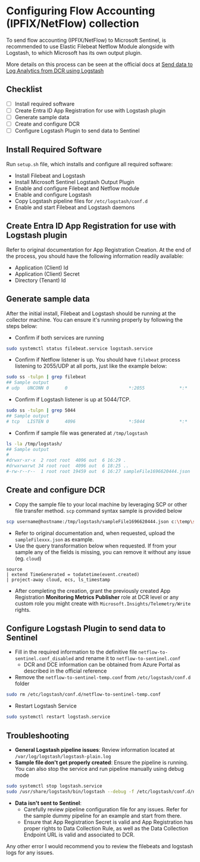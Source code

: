 # Configuring Flow Accounting (IPFIX/NetFlow) collection

To send flow accounting (IPFIX/NetFlow) to Microsoft Sentinel, is recommended to use Elastic Filebeat Netflow Module alongside with Logstash, to which Microsoft has its own output plugin.

More details on this process can be seen at the official docs at [Send data to Log Analytics from DCR using Logstash](https://learn.microsoft.com/en-us/azure/azure-monitor/logs/tutorial-logs-ingestion-portal#create-azure-ad-application)

## Checklist

- [ ] Install required software
- [ ] Create Entra ID App Registration for use with Logstash plugin
- [ ] Generate sample data
- [ ] Create and configure DCR
- [ ] Configure Logstash Plugin to send data to Sentinel

## Install Required Software

Run `setup.sh` file, which installs and configure all required software:

- Install Filebeat and Logstash
- Install Microsoft Sentinel Logstash Output Plugin
- Enable and configure Filebeat and Netflow module
- Enable and configure Logstash
- Copy Logstash pipeline files for `/etc/logstash/conf.d`
- Enable and start Filebeat and Logstash daemons

## Create Entra ID App Registration for use with Logstash plugin

Refer to original documentation for App Registration Creation. At the end of the process, you should have the following information readily available:

- Application (Client) Id
- Application (Client) Secret
- Directory (Tenant) Id

## Generate sample data

After the initial install, Filebeat and Logstash should be running at the collector machine. You can ensure it's running properly by following the steps below:

- Confirm if both services are running

```bash
sudo systemctl status filebeat.service logstash.service
```

- Confirm if Netflow listener is up. You should have `filebeat` process listening to 2055/UDP at all ports, just like the example below:

```bash
sudo ss -tulpn | grep filebeat
## Sample output
# udp   UNCONN 0      0                       *:2055             *:*    users:(("filebeat",pid=49489,fd=16))
```

- Confirm if Logstash listener is up at 5044/TCP. 

```bash
sudo ss -tulpn | grep 5044
## Sample output
# tcp   LISTEN 0      4096                    *:5044             *:*    users:(("java",pid=52820,fd=123))
```

- Confirm if sample file was generated at `/tmp/logstash`

```bash
ls -la /tmp/logstash/
## Sample output
#
#drwxr-xr-x  2 root root  4096 out  6 16:29 .
#drwxrwxrwt 34 root root  4096 out  6 18:25 ..
#-rw-r--r--  1 root root 19459 out  6 16:27 sampleFile1696620444.json
```

## Create and configure DCR

- Copy the sample file to your local machine by leveraging SCP or other file transfer method. `scp` command syntax sample is provided below

```bash
scp username@hostname:/tmp/logstash/sampleFile1696620444.json c:\temp\sampleFile1696620444.json
```

- Refer to original documentation and, when requested, upload the `sampleFilexxx.json` as example. 
- Use the query transformation below when requested. If from your sample any of the fields is missing, you can remove it without any issue (eg. `cloud`)

```kql
source
| extend TimeGenerated = todatetime(event.created)
| project-away cloud, ecs, ls_timestamp
```

- After completing the creation, grant the previously created App Registration **Monitoring Metrics Publisher** role at DCR level or any custom role you might create with `Microsoft.Insights/Telemetry/Write` rights.

## Configure Logstash Plugin to send data to Sentinel

- Fill in the required information to the definitive file `netflow-to-sentinel.conf_disabled` and rename it to `netflow-to-sentinel.conf` 
  - DCR and DCE information can be obtained from Azure Portal as described in the official reference
- Remove the `netflow-to-sentinel-temp.conf` from `/etc/logstash/conf.d` folder

```bash
sudo rm /etc/logstash/conf.d/netflow-to-sentinel-temp.conf
```

- Restart Logstash Service

```bash
sudo systemctl restart logstash.service
```

## Troubleshooting

- **General Logstash pipeline issues**: Review information located at `/var/log/logstash/logstash-plain.log`
- **Sample file don't get properly created**: Ensure the pipeline is running. You can also stop the service and run pipeline manually using debug mode

```bash
sudo systemctl stop logstash.service
sudo /usr/share/logstash/bin/logstash --debug -f /etc/logstash/conf.d/netflow-to-sentinel-temp.conf
```

- **Data isn't sent to Sentinel**:
  - Carefully review pipeline configuration file for any issues. Refer for the sample dummy pipeline for an example and start from there.
  - Ensure that App Registration Secret is valid and App Registration has proper rights to Data Collection Rule, as well as the Data Collection Endpoint URL is valid and associated to DCR. 

Any other error I would recommend you to review the filebeats and logstash logs for any issues.


